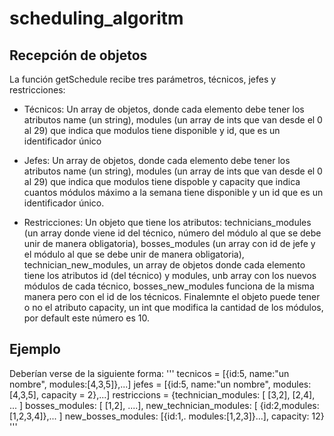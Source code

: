# scheduling_algoritm

## Recepción de objetos

La función getSchedule recibe tres parámetros, técnicos, jefes y restricciones:

* Técnicos: Un array de objetos, donde cada elemento debe tener los atributos name (un string), modules (un array de ints que van desde el 0 al 29) que indica que modulos tiene disponible y id, que es un identificador único

* Jefes: Un array de objetos, donde cada elemento debe tener los atributos name (un string), modules (un array de ints que van desde el 0 al 29) que indica que modulos tiene dispoble y capacity que indica cuantos módulos máximo a la semana tiene disponible y un id que es un identificador único.

* Restricciones: Un objeto que tiene los atributos: technicians_modules (un array donde viene id del técnico, número del módulo al que se debe unir de manera obligatoria), bosses_modules (un array con id de jefe y el módulo al que se debe unir de manera obligatoria), technician_new_modules, un array de objetos donde cada elemento tiene los atributos id (del técnico) y modules, unb array con los nuevos módulos de cada técnico, bosses_new_modules funciona de la misma manera pero con el id de los técnicos. Finalemnte el objeto puede tener o no el atributo capacity, un int que modifica la cantidad de los módulos, por default este número es 10.

## Ejemplo

Deberían verse de la siguiente forma:
'''
tecnicos = [{id:5, name:"un nombre", modules:[4,3,5]},...]
jefes = [{id:5, name:"un nombre", modules:[4,3,5], capacity = 2},...]
restriccions = {technician_modules: [ [3,2], [2,4], ... ]
                bosses_modules: [ [1,2], ....], 
                new_technician_modules: [ {id:2,modules:[1,2,3,4]},... ]
                new_bosses_modules: [{id:1,. modules:[1,2,3]}...],
                capacity: 12}
'''
